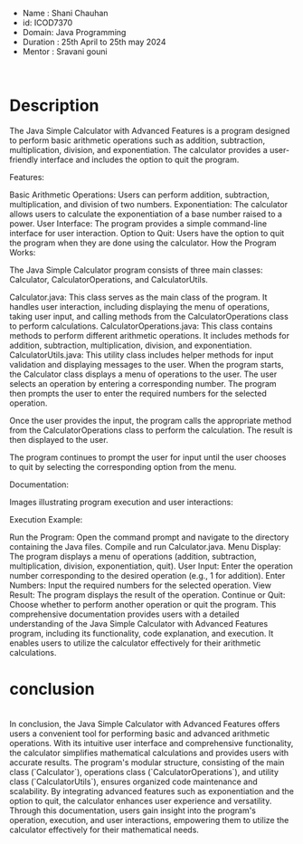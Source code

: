 * Name : Shani Chauhan
  <br>
* id: ICOD7370
  <br>
* Domain: Java Programming
  <br>
* Duration : 25th April  to 25th may 2024
  <br>
* Mentor : Sravani gouni
<br>

# Description
The Java Simple Calculator with Advanced Features is a program designed to perform basic arithmetic operations such as addition, subtraction, multiplication, division, and exponentiation. The calculator provides a user-friendly interface and includes the option to quit the program.

Features:

Basic Arithmetic Operations: Users can perform addition, subtraction, multiplication, and division of two numbers.
Exponentiation: The calculator allows users to calculate the exponentiation of a base number raised to a power.
User Interface: The program provides a simple command-line interface for user interaction.
Option to Quit: Users have the option to quit the program when they are done using the calculator.
How the Program Works:

The Java Simple Calculator program consists of three main classes: Calculator, CalculatorOperations, and CalculatorUtils.

Calculator.java: This class serves as the main class of the program. It handles user interaction, including displaying the menu of operations, taking user input, and calling methods from the CalculatorOperations class to perform calculations.
CalculatorOperations.java: This class contains methods to perform different arithmetic operations. It includes methods for addition, subtraction, multiplication, division, and exponentiation.
CalculatorUtils.java: This utility class includes helper methods for input validation and displaying messages to the user.
When the program starts, the Calculator class displays a menu of operations to the user. The user selects an operation by entering a corresponding number. The program then prompts the user to enter the required numbers for the selected operation.

Once the user provides the input, the program calls the appropriate method from the CalculatorOperations class to perform the calculation. The result is then displayed to the user.

The program continues to prompt the user for input until the user chooses to quit by selecting the corresponding option from the menu.

Documentation:

Images illustrating program execution and user interactions:


Execution Example:

Run the Program: Open the command prompt and navigate to the directory containing the Java files. Compile and run Calculator.java.
Menu Display: The program displays a menu of operations (addition, subtraction, multiplication, division, exponentiation, quit).
User Input: Enter the operation number corresponding to the desired operation (e.g., 1 for addition).
Enter Numbers: Input the required numbers for the selected operation.
View Result: The program displays the result of the operation.
Continue or Quit: Choose whether to perform another operation or quit the program.
This comprehensive documentation provides users with a detailed understanding of the Java Simple Calculator with Advanced Features program, including its functionality, code explanation, and execution. It enables users to utilize the calculator effectively for their arithmetic calculations.

# conclusion
<br>
In conclusion, the Java Simple Calculator with Advanced Features offers users a convenient tool for performing basic and advanced arithmetic operations. With its intuitive user interface and comprehensive functionality, the calculator simplifies mathematical calculations and provides users with accurate results. The program's modular structure, consisting of the main class (`Calculator`), operations class (`CalculatorOperations`), and utility class (`CalculatorUtils`), ensures organized code maintenance and scalability. By integrating advanced features such as exponentiation and the option to quit, the calculator enhances user experience and versatility. Through this documentation, users gain insight into the program's operation, execution, and user interactions, empowering them to utilize the calculator effectively for their mathematical needs.



